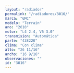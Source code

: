 ```yaml
---
layout: "radiador"
permalink: "/radiadores/3016/"
marca: "GMC"
modelo: "Terrain"
ano: "2010"
motor: "L4 2.4, V6 3.0"
transmision: "Automática"
parte: "438220"
clima: "Con clima"
alto: "26 11/16"
ancho: "16 9/16"
observaciones: ""
id: "3016"
---
```


